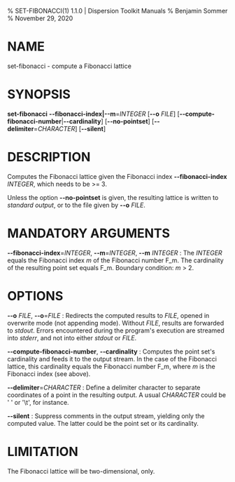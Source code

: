 % SET-FIBONACCI(1) 1.1.0 | Dispersion Toolkit Manuals
% Benjamin Sommer
% November 29, 2020

# NAME

set-fibonacci - compute a Fibonacci lattice

# SYNOPSIS

**set-fibonacci** **\--fibonacci-index|\--m**=*INTEGER* [**\--o** *FILE*] [**\--compute-fibonacci-number**|**\--cardinality**] [**\--no-pointset**] [**\--delimiter**=*CHARACTER*] [**\--silent**]

# DESCRIPTION

Computes the Fibonacci lattice given the Fibonacci index **\--fibonacci-index** *INTEGER*, which needs to be >= 3. 

Unless the option **\--no-pointset** is given, the resulting lattice is written to *standard output*, or to the file given by **\--o** *FILE*. 

# MANDATORY ARGUMENTS

**\--fibonacci-index**=*INTEGER*, **\--m**=*INTEGER*, **\--m** *INTEGER*
:   The *INTEGER* equals the Fibonacci index *m* of the Fibonacci number F_m. The cardinality of the resulting point set equals F_m. Boundary condition: *m* > 2.

# OPTIONS

**\--o** *FILE*, **\--o**=*FILE*
:   Redirects the computed results to *FILE*, opened in overwrite mode (not appending mode). Without *FILE*, results are forwarded to *stdout*. Errors encountered during the program's execution are streamed into *stderr*, and not into either *stdout* or *FILE*.

**\--compute-fibonacci-number**, **\--cardinality**
:   Computes the point set's cardinality and feeds it to the output stream. In the case of the Fibonacci lattice, this cardinality equals the Fibonacci number F_m, where *m* is the Fibonacci index (see above).

**\--delimiter**=*CHARACTER*
:   Define a delimiter character to separate coordinates of a point in the resulting output. A usual *CHARACTER* could be \' \' or \'\\t\', for instance.

**\--silent**
:   Suppress comments in the output stream, yielding only the computed value. The latter could be the point set or its cardinality.

# LIMITATION

The Fibonacci lattice will be two-dimensional, only.